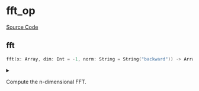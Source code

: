 



# fft_op
  
[Source Code](https://github.com/endia-ai/Endia/tree/main/endia/functional/fft_ops/fft_op.mojo)  
  

## fft


```swift
fft(x: Array, dim: Int = -1, norm: String = String("backward")) -> Array
```  
<details markdown="1" style="border: none; bg-color: none; box-shadow: none;">  
<summary style="border: none; bg-color: none; box-shadow: none;">  
  
Compute the n-dimensional FFT.  
</summary>  
  
#### Args:  

* x `Array`: The input array.
* dim `Int`: The dimension along which to compute the FFT. Default: -1
* norm `String`: The normalization mode. Default: String("backward")
  
#### Returns:  
  
The n-dimensional FFT of the input array.  
Type: `Array`  
  
  
</details>